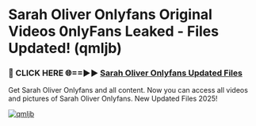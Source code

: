 # Sarah Oliver Onlyfans Original Videos 0nlyFans Leaked - Files Updated! (qmljb)

<h3>🔴 CLICK HERE 🌐==►► <a href="https://tinyurl.com/ms9xzufz" rel="nofollow">Sarah Oliver Onlyfans Updated Files</a></h3>

Get Sarah Oliver Onlyfans and all content. Now you can access all videos and pictures of Sarah Oliver Onlyfans. New Updated Files 2025!

[![qmljb](https://i.imgur.com/PQ7UWWw.gif)](https://tinyurl.com/ms9xzufz)
